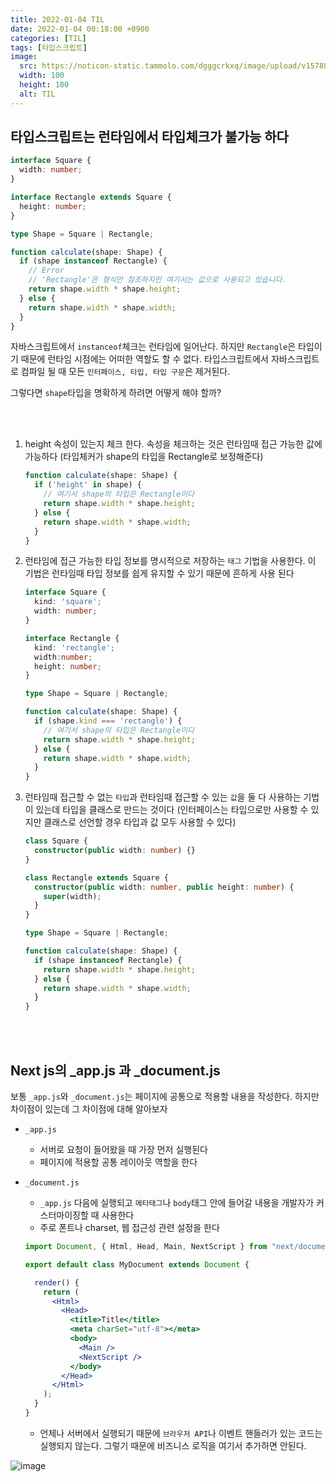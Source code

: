 ```yaml
---
title: 2022-01-04 TIL
date: 2022-01-04 00:18:00 +0900
categories: [TIL]
tags: [타입스크립트]
image:
  src: https://noticon-static.tammolo.com/dgggcrkxq/image/upload/v1578807458/noticon/tr4etvb9imzxc3xxnq3x.jpg
  width: 100
  height: 100
  alt: TIL
---
```



## 타입스크립트는 런타임에서 타입체크가 불가능 하다

```ts
interface Square {
  width: number;
}

interface Rectangle extends Square {
  height: number;
}

type Shape = Square | Rectangle;

function calculate(shape: Shape) {
  if (shape instanceof Rectangle) {
    // Error
    // 'Rectangle'은 형식만 참조하지만 여기서는 값으로 사용되고 있습니다.
    return shape.width * shape.height;
  } else {
    return shape.width * shape.width;
  }
}

```

자바스크립트에서 `instanceof`체크는 런타임에 일어난다. 하지만 `Rectangle`은 타입이기 때문에 런타임 시점에는 어떠한 역할도 할 수 없다. 타입스크립트에서 자바스크립트로 컴파일 될 때 모든 `인터페이스, 타입, 타입 구문`은 제거된다. 

그렇다면 `shape`타입을 명확하게 하려면 어떻게 해야 할까? 

<br/>
<br/>

1. height 속성이 있는지 체크 한다. 속성을 체크하는 것은 런타임때 접근 가능한 값에 가능하다 (타입체커가 shape의 타입을 Rectangle로 보정해준다)
    ```ts
    function calculate(shape: Shape) {
      if ('height' in shape) {
        // 여기서 shape의 타입은 Rectangle이다
        return shape.width * shape.height;
      } else {
        return shape.width * shape.width;
      }
    }
    ```

2. 런타임에 접근 가능한 타입 정보를 명시적으로 저장하는 `태그` 기법을 사용한다. 이 기법은 런타임때 타입 정보를 쉽게 유지할 수 있기 때문에 흔하게 사용 된다
    ```ts
    interface Square {
      kind: 'square';
      width: number;
    }

    interface Rectangle {
      kind: 'rectangle';
      width:number;
      height: number;
    }

    type Shape = Square | Rectangle;

    function calculate(shape: Shape) {
      if (shape.kind === 'rectangle') {
        // 여기서 shape의 타입은 Rectangle이다
        return shape.width * shape.height;
      } else {
        return shape.width * shape.width;
      }
    }
    ```

3. 런타임때 접근할 수 없는 `타입`과 런타임때 접근할 수 있는 `값`을 둘 다 사용하는 기법이 있는데 타입을 클래스로 만드는 것이다 (인터페이스는 타입으로만 사용할 수 있지만 클래스로 선언할 경우 타입과 값 모두 사용할 수 있다)
    ```ts
    class Square {
      constructor(public width: number) {}
    }

    class Rectangle extends Square {
      constructor(public width: number, public height: number) {
        super(width);
      }
    }

    type Shape = Square | Rectangle;

    function calculate(shape: Shape) {
      if (shape instanceof Rectangle) {
        return shape.width * shape.height;
      } else {
        return shape.width * shape.width;
      }
    }
    ```

<br/>
<br/>

## Next js의 _app.js 과 _document.js

보통 `_app.js`와 `_document.js`는 페이지에 공통으로 적용할 내용을 작성한다. 하지만 차이점이 있는데 그 차이점에 대해 알아보자

- `_app.js`
  - 서버로 요청이 들어왔을 때 가장 먼저 실행된다
  - 페이지에 적용할 공통 레이아웃 역할을 한다

- `_document.js`
  - `_app.js` 다음에 실행되고 `메타태그`나 `body`태그 안에 들어갈 내용을 개발자가 커스터마이징할 때 사용한다
  - 주로 폰트나 charset, 웹 접근성 관련 설정을 한다
  
  ```jsx
  import Document, { Html, Head, Main, NextScript } from "next/document";

  export default class MyDocument extends Document {

    render() {
      return (
        <Html>
          <Head>
            <title>Title</title>
            <meta charSet="utf-8"></meta>
            <body>
              <Main />
              <NextScript />
            </body>
          </Head>
        </Html>
      );
    }
  }
  ```
  - 언제나 서버에서 실행되기 때문에 `브라우저 API`나 이벤트 핸들러가 있는 코드는 실행되지 않는다. 그렇기 때문에 비즈니스 로직을 여기서 추가하면 안된다.

![image](https://user-images.githubusercontent.com/52060742/148032675-cba35dc4-f200-4f05-8a41-16a5bacdec71.png)
